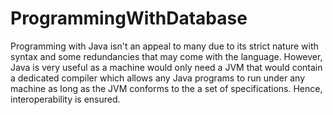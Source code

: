# ProgrammingWithDatabase

Programming with Java isn't an appeal to many due to its strict nature with syntax and some redundancies that may come with the language.
However, Java is very useful as a machine would only need a JVM that would contain a dedicated compiler which allows any Java programs to run under any machine as long as the JVM conforms to the a set of specifications. Hence, interoperability is ensured.
